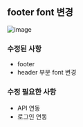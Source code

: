 ## footer font 변경
![image](https://user-images.githubusercontent.com/97172766/180803478-e9bf26f3-a5ab-4a25-9671-eee28fa12d92.png)

### 수정된 사항
- footer
- header 부분 font 변경

### 수정 필요한 사항
- API 연동
- 로그인 연동
